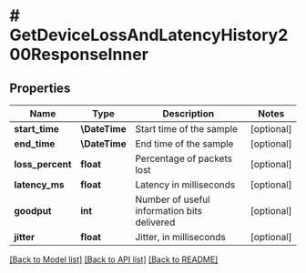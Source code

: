 # # GetDeviceLossAndLatencyHistory200ResponseInner

## Properties

Name | Type | Description | Notes
------------ | ------------- | ------------- | -------------
**start_time** | **\DateTime** | Start time of the sample | [optional]
**end_time** | **\DateTime** | End time of the sample | [optional]
**loss_percent** | **float** | Percentage of packets lost | [optional]
**latency_ms** | **float** | Latency in milliseconds | [optional]
**goodput** | **int** | Number of useful information bits delivered | [optional]
**jitter** | **float** | Jitter, in milliseconds | [optional]

[[Back to Model list]](../../README.md#models) [[Back to API list]](../../README.md#endpoints) [[Back to README]](../../README.md)
